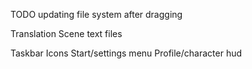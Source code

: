 TODO
updating file system after dragging

Translation Scene
text files

Taskbar Icons
Start/settings menu
Profile/character hud
